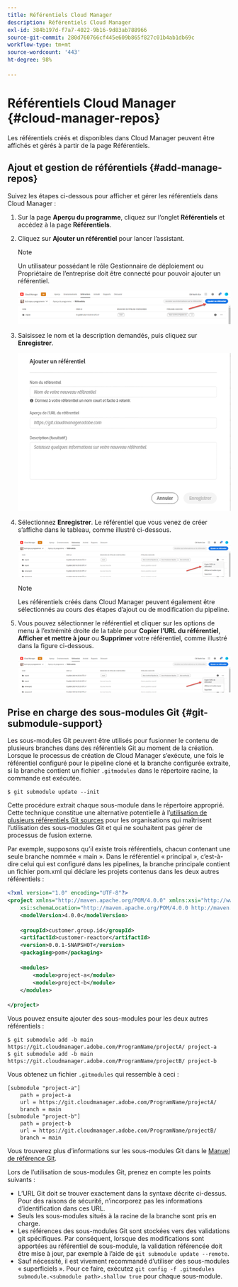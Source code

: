 ```yaml
---
title: Référentiels Cloud Manager
description: Référentiels Cloud Manager
exl-id: 384b197d-f7a7-4022-9b16-9d83ab788966
source-git-commit: 280d760766cf445e609b865f827c01b4ab1db69c
workflow-type: tm+mt
source-wordcount: '443'
ht-degree: 98%

---
```


# Référentiels Cloud Manager {#cloud-manager-repos}

Les référentiels créés et disponibles dans Cloud Manager peuvent être affichés et gérés à partir de la page Référentiels.

## Ajout et gestion de référentiels {#add-manage-repos}

Suivez les étapes ci-dessous pour afficher et gérer les référentiels dans Cloud Manager :

1. Sur la page **Aperçu du programme**, cliquez sur l’onglet **Référentiels** et accédez à la page **Référentiels**.

1. Cliquez sur **Ajouter un référentiel** pour lancer l’assistant.

   >[!NOTE]
   >Un utilisateur possédant le rôle Gestionnaire de déploiement ou Propriétaire de l’entreprise doit être connecté pour pouvoir ajouter un référentiel.

   ![](assets/create-repo2.png)


1. Saisissez le nom et la description demandés, puis cliquez sur **Enregistrer**.

   ![](assets/repo-1.png)

1. Sélectionnez **Enregistrer**. Le référentiel que vous venez de créer s’affiche dans le tableau, comme illustré ci-dessous.

   ![](assets/create-repo3.png)

   >[!NOTE]
   >Les référentiels créés dans Cloud Manager peuvent également être sélectionnés au cours des étapes d’ajout ou de modification du pipeline.

1. Vous pouvez sélectionner le référentiel et cliquer sur les options de menu à l’extrémité droite de la table pour **Copier l’URL du référentiel**, **Afficher et mettre à jour** ou **Supprimer** votre référentiel, comme illustré dans la figure ci-dessous.

   ![](assets/create-repo3.png)



## Prise en charge des sous-modules Git {#git-submodule-support}

Les sous-modules Git peuvent être utilisés pour fusionner le contenu de plusieurs branches dans des référentiels Git au moment de la création. Lorsque le processus de création de Cloud Manager s’exécute, une fois le référentiel configuré pour le pipeline cloné et la branche configurée extraite, si la branche contient un fichier `.gitmodules` dans le répertoire racine, la commande est exécutée.

```
$ git submodule update --init
```

Cette procédure extrait chaque sous-module dans le répertoire approprié. Cette technique constitue une alternative potentielle à l’[utilisation de plusieurs référentiels Git sources](https://experienceleague.adobe.com/docs/experience-manager-cloud-manager/using/managing-code/working-with-multiple-source-git-repos.html) pour les organisations qui maîtrisent l’utilisation des sous-modules Git et qui ne souhaitent pas gérer de processus de fusion externe.

Par exemple, supposons qu’il existe trois référentiels, chacun contenant une seule branche nommée « main ». Dans le référentiel « principal », c’est-à-dire celui qui est configuré dans les pipelines, la branche principale contient un fichier pom.xml qui déclare les projets contenus dans les deux autres référentiels :

```xml
<?xml version="1.0" encoding="UTF-8"?>
<project xmlns="http://maven.apache.org/POM/4.0.0" xmlns:xsi="http://www.w3.org/2001/XMLSchema-instance"
    xsi:schemaLocation="http://maven.apache.org/POM/4.0.0 http://maven.apache.org/maven-v4_0_0.xsd">
    <modelVersion>4.0.0</modelVersion>
   
    <groupId>customer.group.id</groupId>
    <artifactId>customer-reactor</artifactId>
    <version>0.0.1-SNAPSHOT</version>
    <packaging>pom</packaging>
   
    <modules>
        <module>project-a</module>
        <module>project-b</module>
    </modules>
   
</project>
```

Vous pouvez ensuite ajouter des sous-modules pour les deux autres référentiels :

```
$ git submodule add -b main https://git.cloudmanager.adobe.com/ProgramName/projectA/ project-a
$ git submodule add -b main https://git.cloudmanager.adobe.com/ProgramName/projectB/ project-b
```

Vous obtenez un fichier `.gitmodules` qui ressemble à ceci :

```
[submodule "project-a"]
    path = project-a
    url = https://git.cloudmanager.adobe.com/ProgramName/projectA/
    branch = main
[submodule "project-b"]
    path = project-b
    url = https://git.cloudmanager.adobe.com/ProgramName/projectB/
    branch = main
```

Vous trouverez plus d’informations sur les sous-modules Git dans le [Manuel de référence Git](https://git-scm.com/book/fr/v2/Git-Tools-Submodules).

Lors de l’utilisation de sous-modules Git, prenez en compte les points suivants :

* L’URL Git doit se trouver exactement dans la syntaxe décrite ci-dessus. Pour des raisons de sécurité, n’incorporez pas les informations d’identification dans ces URL.
* Seuls les sous-modules situés à la racine de la branche sont pris en charge.
* Les références des sous-modules Git sont stockées vers des validations git spécifiques. Par conséquent, lorsque des modifications sont apportées au référentiel de sous-module, la validation référencée doit être mise à jour, par exemple à l’aide de `git submodule update --remote`.
* Sauf nécessité, il est vivement recommandé d’utiliser des sous-modules « superficiels ». Pour ce faire, exécutez `git config -f .gitmodules submodule.<submodule path>.shallow true` pour chaque sous-module.

